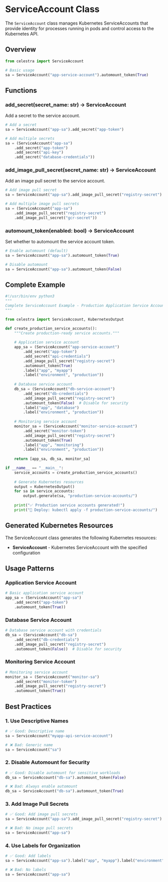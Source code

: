 # ServiceAccount Class

The `ServiceAccount` class manages Kubernetes ServiceAccounts that provide identity for processes running in pods and control access to the Kubernetes API.

## Overview

```python
from celestra import ServiceAccount

# Basic usage
sa = ServiceAccount("app-service-account").automount_token(True)
```

## Functions

### add_secret(secret_name: str) -> ServiceAccount
Add a secret to the service account.

```python
# Add a secret
sa = ServiceAccount("app-sa").add_secret("app-token")

# Add multiple secrets
sa = (ServiceAccount("app-sa")
    .add_secret("app-token")
    .add_secret("api-key")
    .add_secret("database-credentials"))
```

### add_image_pull_secret(secret_name: str) -> ServiceAccount
Add an image pull secret to the service account.

```python
# Add image pull secret
sa = ServiceAccount("app-sa").add_image_pull_secret("registry-secret")

# Add multiple image pull secrets
sa = (ServiceAccount("app-sa")
    .add_image_pull_secret("registry-secret")
    .add_image_pull_secret("gcr-secret"))
```

### automount_token(enabled: bool) -> ServiceAccount
Set whether to automount the service account token.

```python
# Enable automount (default)
sa = ServiceAccount("app-sa").automount_token(True)

# Disable automount
sa = ServiceAccount("app-sa").automount_token(False)
```

## Complete Example

```python
#!/usr/bin/env python3
"""
Complete ServiceAccount Example - Production Application Service Account
"""

from celestra import ServiceAccount, KubernetesOutput

def create_production_service_accounts():
    """Create production-ready service accounts."""
    
    # Application service account
    app_sa = (ServiceAccount("app-service-account")
        .add_secret("app-token")
        .add_secret("api-credentials")
        .add_image_pull_secret("registry-secret")
        .automount_token(True)
        .label("app", "myapp")
        .label("environment", "production"))
    
    # Database service account
    db_sa = (ServiceAccount("db-service-account")
        .add_secret("db-credentials")
        .add_image_pull_secret("registry-secret")
        .automount_token(False)  # Disable for security
        .label("app", "database")
        .label("environment", "production"))
    
    # Monitoring service account
    monitor_sa = (ServiceAccount("monitor-service-account")
        .add_secret("monitor-token")
        .add_image_pull_secret("registry-secret")
        .automount_token(True)
        .label("app", "monitoring")
        .label("environment", "production"))
    
    return [app_sa, db_sa, monitor_sa]

if __name__ == "__main__":
    service_accounts = create_production_service_accounts()
    
    # Generate Kubernetes resources
    output = KubernetesOutput()
    for sa in service_accounts:
        output.generate(sa, "production-service-accounts/")
    
    print("✅ Production service accounts generated!")
    print("🚀 Deploy: kubectl apply -f production-service-accounts/")
```

## Generated Kubernetes Resources

The ServiceAccount class generates the following Kubernetes resources:

- **ServiceAccount** - Kubernetes ServiceAccount with the specified configuration

## Usage Patterns

### Application Service Account

```python
# Basic application service account
app_sa = (ServiceAccount("app-sa")
    .add_secret("app-token")
    .automount_token(True))
```

### Database Service Account

```python
# Database service account with credentials
db_sa = (ServiceAccount("db-sa")
    .add_secret("db-credentials")
    .add_image_pull_secret("registry-secret")
    .automount_token(False))  # Disable for security
```

### Monitoring Service Account

```python
# Monitoring service account
monitor_sa = (ServiceAccount("monitor-sa")
    .add_secret("monitor-token")
    .add_image_pull_secret("registry-secret")
    .automount_token(True))
```

## Best Practices

### 1. Use Descriptive Names

```python
# ✅ Good: Descriptive name
sa = ServiceAccount("myapp-api-service-account")

# ❌ Bad: Generic name
sa = ServiceAccount("sa")
```

### 2. Disable Automount for Security

```python
# ✅ Good: Disable automount for sensitive workloads
db_sa = ServiceAccount("db-sa").automount_token(False)

# ❌ Bad: Always enable automount
db_sa = ServiceAccount("db-sa").automount_token(True)
```

### 3. Add Image Pull Secrets

```python
# ✅ Good: Add image pull secrets
sa = ServiceAccount("app-sa").add_image_pull_secret("registry-secret")

# ❌ Bad: No image pull secrets
sa = ServiceAccount("app-sa")
```

### 4. Use Labels for Organization

```python
# ✅ Good: Add labels
sa = ServiceAccount("app-sa").label("app", "myapp").label("environment", "production")

# ❌ Bad: No labels
sa = ServiceAccount("app-sa")
``` 
